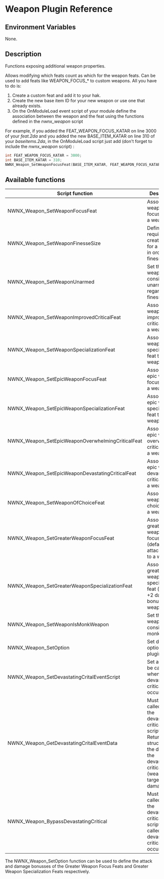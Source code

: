 # Weapon Plugin Reference

## Environment Variables

None.

## Description

Functions exposing additional weapon properties.

Allows modifying which feats count as which for the weapon feats. Can be used to add feats like WEAPON_FOCUS_* to custom weapons. All you have to do is:

1. Create a custom feat and add it to your hak.
2. Create the new base item ID for your new weapon or use one that already exists.
3. On the OnModuleLoad event script of your module define the association between the weapon and the feat using the functions defined in the _nwnx_weapon_ script

For example, if you added the FEAT_WEAPON_FOCUS_KATAR on line 3000 of your _feat.2da_ and you added the new BASE_ITEM_KATAR on line 310 of your _baseitems.2da_, in the OnModuleLoad script just add (don't forget to include the _nwnx_weapon_ script) :

```C
int FEAT_WEAPON_FOCUS_KATAR = 3000; 
int BASE_ITEM_KATAR = 310;
NWNX_Weapon_SetWeaponFocusFeat(BASE_ITEM_KATAR, FEAT_WEAPON_FOCUS_KATAR);
```
## Available functions

Script function | Description  
----------------|-------------
NWNX_Weapon_SetWeaponFocusFeat | Associate a weapon focus feat to a weapon 
NWNX_Weapon_SetWeaponFinesseSize | Define the required creature size for a weapon in order to be finessable
NWNX_Weapon_SetWeaponUnarmed | Set the weapon to be considered unarmed regarding the finesse feat
NWNX_Weapon_SetWeaponImprovedCriticalFeat | Associate a weapon improved critical feat to a weapon 
NWNX_Weapon_SetWeaponSpecializationFeat | Associate a weapon specialization feat to a weapon 
NWNX_Weapon_SetEpicWeaponFocusFeat | Associate an epic weapon focus feat to a weapon 
NWNX_Weapon_SetEpicWeaponSpecializationFeat | Associate an epic weapon specialization feat to a weapon 
NWNX_Weapon_SetEpicWeaponOverwhelmingCriticalFeat | Associate an epic weapon overwhelming critical feat to a weapon 
NWNX_Weapon_SetEpicWeaponDevastatingCriticalFeat | Associate an epic weapon devastating critical feat to a weapon 
NWNX_Weapon_SetWeaponOfChoiceFeat | Associate a weapon of choice feat to a weapon 
NWNX_Weapon_SetGreaterWeaponFocusFeat | Associate a greater weapon focus feat (default: +1 attack bonus) to a weapon
NWNX_Weapon_SetGreaterWeaponSpecializationFeat | Associate a greater weapon specialization feat (default: +2 damage bonus) to a weapon
NWNX_Weapon_SetWeaponIsMonkWeapon | Set the weapon to be considered a monk weapon
NWNX_Weapon_SetOption | Set different options of the plugin
NWNX_Weapon_SetDevastatingCritalEventScript | Set a script to be caled when a devastating critical event occurs
NWNX_Weapon_GetDevastatingCritalEventData | Must be called inside the devastating critical event script. Returns a structure with the data of the devastating critical event (weapon, target and damage)
NWNX_Weapon_BypassDevastatingCritical | Must be called inside the devastating critical event script. If called, no devastating critical will occur.

The NWNX_Weapon_SetOption function can be used to define the attack and damage bonusses of the Greater Weapon Focus Feats and Greater Weapon Specialization Feats respectively. 
